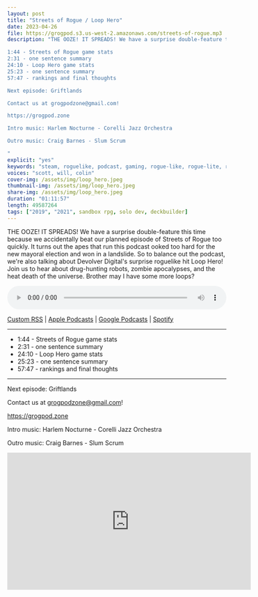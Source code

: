```yaml
---
layout: post
title: "Streets of Rogue / Loop Hero"
date: 2023-04-26
file: https://grogpod.s3.us-west-2.amazonaws.com/streets-of-rogue.mp3
description: "THE OOZE! IT SPREADS! We have a surprise double-feature this time because we accidentally beat our planned episode of Streets of Rogue too quickly. It turns out the apes that run this podcast ooked too hard for the new mayoral election and won in a landslide. So to balance out the podcast, we're also talking about Devolver Digital's surprise roguelike hit Loop Hero! Join us to hear about drug-hunting robots, zombie apocalypses, and the heat death of the universe. Brother may I have some more loops?

1:44 - Streets of Rogue game stats
2:31 - one sentence summary
24:10 - Loop Hero game stats
25:23 - one sentence summary
57:47 - rankings and final thoughts

Next episode: Griftlands

Contact us at grogpodzone@gmail.com!

https://grogpod.zone

Intro music: Harlem Nocturne - Corelli Jazz Orchestra

Outro music: Craig Barnes - Slum Scrum

"
explicit: "yes" 
keywords: "steam, roguelike, podcast, gaming, rogue-like, rogue-lite, roguelite"
voices: "scott, will, colin"
cover-img: /assets/img/loop_hero.jpeg
thumbnail-img: /assets/img/loop_hero.jpeg
share-img: /assets/img/loop_hero.jpeg
duration: "01:11:57"
length: 49587264 
tags: ["2019", "2021", sandbox rpg, solo dev, deckbuilder]
---
```


THE OOZE! IT SPREADS! We have a surprise double-feature this time because we accidentally beat our planned episode of Streets of Rogue too quickly. It turns out the apes that run this podcast ooked too hard for the new mayoral election and won in a landslide. So to balance out the podcast, we're also talking about Devolver Digital's surprise roguelike hit Loop Hero! Join us to hear about drug-hunting robots, zombie apocalypses, and the heat death of the universe. Brother may I have some more loops?

<div class="container">
  <audio controls style="width: 100%;">
    <source src="https://grogpod.s3.us-west-2.amazonaws.com/streets-of-rogue.mp3" type="audio/mpeg">
  </audio>
</div>

[Custom RSS](https://grogpod.zone/feed.xml) | [Apple Podcasts](https://podcasts.apple.com/us/podcast/grogpod/id1650474911) | [Google Podcasts](https://podcasts.google.com/feed/aHR0cHM6Ly9ncm9ncG9kLnpvbmUvZmVlZC54bWw) | [Spotify](https://open.spotify.com/show/655SEhPUWIC77oO3hILe0b)

---

* 1:44 - Streets of Rogue game stats
* 2:31 - one sentence summary
* 24:10 - Loop Hero game stats
* 25:23 - one sentence summary
* 57:47 - rankings and final thoughts

---

Next episode: Griftlands

Contact us at grogpodzone@gmail.com!

https://grogpod.zone

Intro music: Harlem Nocturne - Corelli Jazz Orchestra

Outro music: Craig Barnes - Slum Scrum


<div class="embed-responsive embed-responsive-16by9">
<iframe width="560" height="315" src="https://www.youtube.com/embed/haWkPq_pAns" title="YouTube video player" frameborder="0" allow="accelerometer; autoplay; clipboard-write; encrypted-media; gyroscope; picture-in-picture" allowfullscreen></iframe>
</div>
